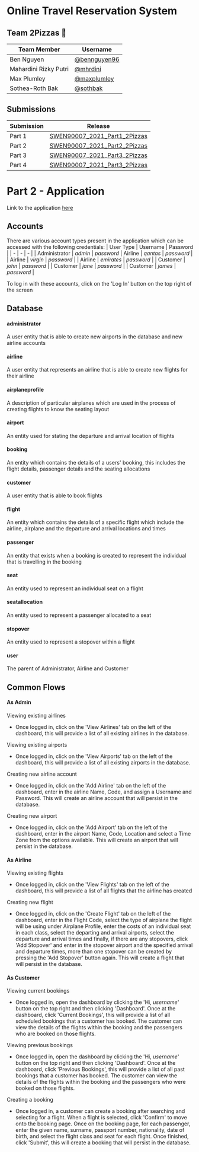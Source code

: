 # Online Travel Reservation System

## Team 2Pizzas 🍕
| Team Member | Username |
| - | - |
| Ben Nguyen | [@bennguyen96](https://github.com/bennguyen96) |
| Mahardini Rizky Putri | [@mhrdini](https://github.com/mhrdini) |
| Max Plumley | [@maxplumley](https://github.com/maxplumley) |
| Sothea-Roth Bak | [@sothbak](https://github.com/sothbak) |

## Submissions
| Submission | Release |
| - | - |
| Part 1 | [SWEN90007_2021_Part1_2Pizzas](https://github.com/SWEN900072021/2Pizzas/releases/tag/SWEN90007_2021_Part1_2Pizzas) |
| Part 2 | [SWEN90007_2021_Part2_2Pizzas](https://github.com/SWEN900072021/2Pizzas/releases/tag/SWEN90007_2021_Part2_2Pizzas) |
| Part 3 | [SWEN90007_2021_Part3_2Pizzas](https://github.com/SWEN900072021/2Pizzas/releases/tag/SWEN90007_2021_Part3_2Pizzas) |
| Part 4 | [SWEN90007_2021_Part3_2Pizzas](https://github.com/SWEN900072021/2Pizzas/releases/tag/SWEN90007_2021_Part4_2Pizzas) |

# Part 2 - Application 

Link to the application [here](https://frontend-2-pizzas.herokuapp.com/)

## Accounts
There are various account types present in the application which can be accessed with the following credentials:
| User Type | Username | Password |
| - | - | - |
| Administrator | *admin* | *password*
| Airline | *qantas* | *password* |
| Airline | *virgin* | *password* |
| Airline | *emirates* | *password* |
| Customer | *john* | *password* |
| Customer | *jane* | *password* |
| Customer | *james* | *password* |

To log in with these accounts, click on the 'Log In' button on the top right of the screen

## Database
#### administrator
A user entity that is able to create new airports in the database and new airline accounts

#### airline
A user entity that represents an airline that is able to create new flights for their airline 

#### airplaneprofile
A description of particular airplanes which are used in the process of creating flights to know the seating layout

#### airport
An entity used for stating the departure and arrival location of flights

#### booking
An entity which contains the details of a users' booking, this includes the flight details, passenger details and the seating allocations

#### customer
A user entity that is able to book flights

#### flight
An entity which contains the details of a specific flight which include the airline, airplane and the departure and arrival locations and times

#### passenger
An entity that exists when a booking is created to represent the individual that is travelling in the booking

#### seat
An entity used to represent an individual seat on a flight

#### seatallocation
An entity used to represent a passenger allocated to a seat

#### stopover
An entity used to represent a stopover within a flight

#### user
The parent of Administrator, Airline and Customer

## Common Flows
#### As Admin
Viewing existing airlines
  - Once logged in, click on the 'View Airlines' tab on the left of the dashboard, this will provide a list of all existing airlines in the database.

Viewing existing airports
  - Once logged in, click on the 'View Airports' tab on the left of the dashboard, this will provide a list of all existing airports in the database.

Creating new airline account
  - Once logged in, click on the 'Add Airline' tab on the left of the dashboard, enter in the airline Name, Code, and assign a Username and Password. This will create an airline account that will persist in the database.

Creating new airport
  - Once logged in, click on the 'Add Airport' tab on the left of the dashboard, enter in the airport Name, Code, Location and select a Time Zone from the options available. This will create an airport that will persist in the database.

#### As Airline
Viewing existing flights
  - Once logged in, click on the 'View Flights' tab on the left of the dashboard, this will provide a list of all flights that the airline has created

Creating new flight
  - Once logged in, click on the 'Create Flight' tab on the left of the dashboard, enter in the Flight Code, select the type of airplane the flight will be using under Airplane Profile, enter the costs of an individual seat in each class, select the departing and arrival airports, select the departure and arrival times and finally, if there are any stopovers, click 'Add Stopover' and enter in the stopover airport and the specified arrival and departure times, more than one stopover can be created by pressing the 'Add Stopover' button again. This will create a flight that will persist in the database.

#### As Customer
Viewing current bookings
  - Once logged in, open the dashboard by clicking the 'Hi, *username*' button on the top right and then clicking 'Dashboard'. Once at the dashboard, click 'Current Bookings', this will provide a list of all scheduled bookings that a customer has booked. The customer can view the details of the flights within the booking and the passengers who are booked on those flights.

Viewing previous bookings
  - Once logged in, open the dashboard by clicking the 'Hi, *username*' button on the top right and then clicking 'Dashboard'. Once at the dashboard, click 'Previous Bookings', this will provide a list of all past bookings that a customer has booked. The customer can view the details of the flights within the booking and the passengers who were booked on those flights.

Creating a booking
  - Once logged in, a customer can create a booking after searching and selecting for a flight. When a flight is selected, click 'Confirm' to move onto the booking page. Once on the booking page, for each passenger, enter the given name, surname, passport number, nationality, date of birth, and select the flight class and seat for each flight. Once finished, click 'Submit', this will create a booking that will persist in the database.
